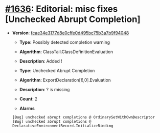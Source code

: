 # [#1636](https://github.com/tc39/ecma262/pull/1636/files): Editorial: misc fixes [Unchecked Abrupt Completion]

- **Version**: [fcae34e3177d8e0cffe0d495bc75b3a7b9f94048](https://github.com/tc39/ecma262/commits/fcae34e3177d8e0cffe0d495bc75b3a7b9f94048)
  - **Type**: Possibly detected completion warning
  - **Algorithm**: ClassTail.ClassDefinitionEvaluation
  - **Description**: Added !

  - **Type**: Unchecked Abrupt Completion
  - **Algorithm**: ExportDeclaration[6,0].Evaluation
  - **Description**: ? is missing
  - **Count**: 2
  - **Alarms**
  ```
  [Bug] unchecked abrupt completions @ OrdinarySetWithOwnDescriptor
  [Bug] unchecked abrupt completions @ DeclarativeEnvironmentRecord.InitializeBinding
  ```
